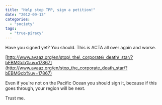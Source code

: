 ```yaml
---
title: "Help stop TPP, sign a petition!"
date: "2012-09-13"
categories: 
  - "society"
tags: 
  - "true-piracy"
---
```


Have you signed yet? You should. This is ACTA all over again and worse.

[http://www.avaaz.org/en/stop\_the\_corporate\_death\_star/?bEBMGcb%uv=17867](http://www.avaaz.org/en/stop_the_corporate_death_star/?bEBMGcb%uv=17867)

Even if you're not on the Pacific Ocean you should sign it, because if this goes through, your region will be next.

Trust me.
